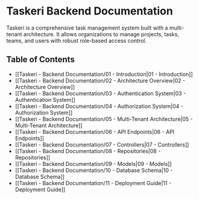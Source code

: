 # Taskeri Backend Documentation

Taskeri is a comprehensive task management system built with a multi-tenant architecture. It allows organizations to manage projects, tasks, teams, and users with robust role-based access control.

## Table of Contents

- [[Taskeri - Backend Documentation/01 - Introduction|01 - Introduction]]
- [[Taskeri - Backend Documentation/02 - Architecture Overview|02 - Architecture Overview]]
- [[Taskeri - Backend Documentation/03 - Authentication System|03 - Authentication System]]
- [[Taskeri - Backend Documentation/04 - Authorization System|04 - Authorization System]]
- [[Taskeri - Backend Documentation/05 - Multi-Tenant Architecture|05 - Multi-Tenant Architecture]]
- [[Taskeri - Backend Documentation/06 - API Endpoints|06 - API Endpoints]]
- [[Taskeri - Backend Documentation/07 - Controllers|07 - Controllers]]
- [[Taskeri - Backend Documentation/08 - Repositories|08 - Repositories]]
- [[Taskeri - Backend Documentation/09 - Models|09 - Models]]
- [[Taskeri - Backend Documentation/10 - Database Schema|10 - Database Schema]]
- [[Taskeri - Backend Documentation/11 - Deployment Guide|11 - Deployment Guide]]